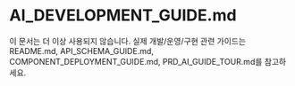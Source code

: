 # AI_DEVELOPMENT_GUIDE.md

이 문서는 더 이상 사용되지 않습니다. 실제 개발/운영/구현 관련 가이드는 README.md, API_SCHEMA_GUIDE.md, COMPONENT_DEPLOYMENT_GUIDE.md, PRD_AI_GUIDE_TOUR.md를 참고하세요.

